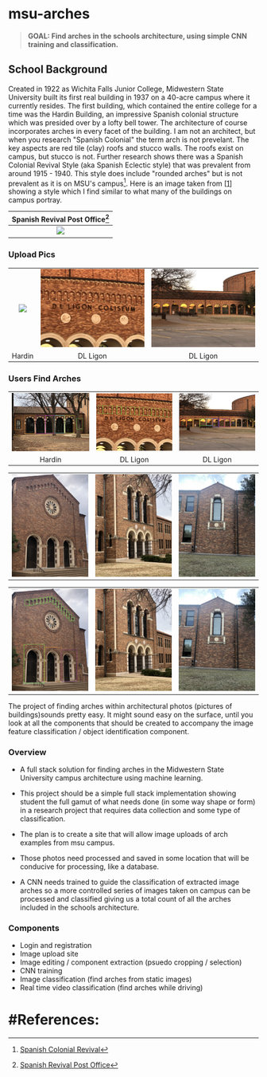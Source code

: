 # msu-arches

>**GOAL: Find arches in the schools architecture, using simple CNN training and classification.**

## School Background

Created in 1922 as Wichita Falls Junior College, Midwestern State University built its first real building 
in 1937 on a 40-acre campus where it currently resides. The first building, which contained the entire college for a time was the Hardin Building, an impressive Spanish colonial structure which was presided over by a lofty bell tower. The architecture of course incorporates arches in every facet of the building. I am not an architect, but when you research "Spanish Colonial" the term arch is not prevelant. The key aspects are red tile (clay) roofs and stucco walls. The roofs exist on campus, but stucco is not. Further research shows there was a Spanish Colonial Revival Style (aka Spanish Eclectic style) that was prevalent from around 1915 - 1940. This style does include "rounded arches" but is not prevalent as it is on MSU's campus[^1]. Here is an image taken from [[1](http://www.phmc.state.pa.us/portal/communities/architecture/styles/spanish-colonial-revival.html)] showing a style which I find similar to what many of the buildings on campus portray. 


|                                                          Spanish Revival Post Office[^2]                                                          |
| :-----------------------------------------------------------------------------------------------------------------------------------------------: |
| <img src="http://www.phmc.state.pa.us/portal/communities/architecture/images/spanishcolrevival_postofficeatsayre_bradford_800px.jpg" width="400"> |


### Upload Pics

|                                             |                                             |                                             |
| :-----------------------------------------: | :-----------------------------------------: | :-----------------------------------------: |
| <img src="images/IMG_2922.jpg" width="250"> | <img src="images/IMG_3013.jpg" width="250"> | <img src="images/IMG_3011.jpg" width="250"> |
|                   Hardin                    |                  DL Ligon                   |                  DL Ligon                   |


### Users Find Arches
|                                                    |                                                    |                                                    |
| :------------------------------------------------: | :------------------------------------------------: | :------------------------------------------------: |
| <img src="images/IMG_2922_edited.jpg" width="250"> | <img src="images/IMG_3013_edited.jpg" width="250"> | <img src="images/IMG_3011_edited.jpg" width="250"> |
|                       Hardin                       |                      DL Ligon                      |                      DL Ligon                      |


|                                           |                                           |                                           |
| :---------------------------------------: | :---------------------------------------: | :---------------------------------------: |
| <img src="images/IMG_2929.jpg" width=200> | <img src="images/IMG_2926.jpg" width=200> | <img src="images/IMG_3024.jpg" width=200> |


|                                                  |                                           |                                           |
| :----------------------------------------------: | :---------------------------------------: | :---------------------------------------: |
| <img src="images/IMG_2929_edited.jpg" width=200> | <img src="images/IMG_2926.jpg" width=200> | <img src="images/IMG_3024.jpg" width=200> |

The project of finding arches within architectural photos (pictures of buildings)sounds pretty easy. It might sound easy on the surface, until you look at all the components that should be created to accompany the image feature classification / object identification component. 


### Overview

- A full stack solution for finding arches in the Midwestern State University campus architecture using machine learning.
- This project should be a simple full stack implementation showing student the full gamut of what needs done (in some way shape or form) in a research project that requires data collection and some type of classification.

- The plan is to create a site that will allow image uploads of arch examples from msu campus. 
- Those photos need processed and saved in some location that will be conducive for processing, like a database.
- A CNN needs trained to guide the classification of extracted image arches so a more controlled series of images taken on campus can be processed and classified giving us a total count of all the arches included in the schools architecture.

### Components

- Login and registration
- Image upload site
- Image editing / component extraction (psuedo cropping / selection)
- CNN training
- Image classification (find arches from static images)
- Real time video classification (find arches while driving)



# #References: 

[^1]: [Spanish Colonial Revival](http://www.phmc.state.pa.us/portal/communities/architecture/styles/spanish-colonial-revival.html)
[^2]: [Spanish Revival Post Office](http://www.phmc.state.pa.us/portal/communities/architecture/images/spanishcolrevival_postofficeatsayre_bradford_800px.jpg)
